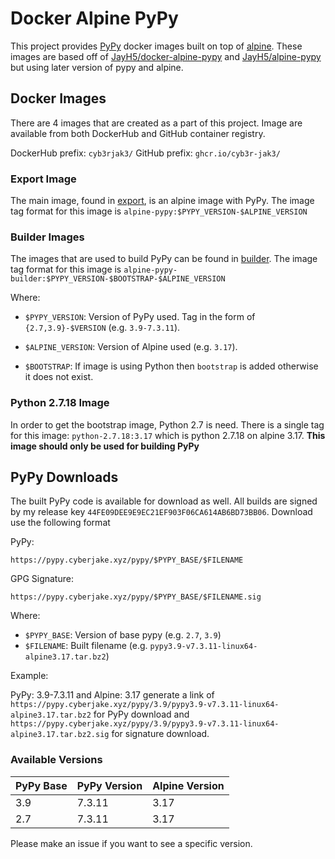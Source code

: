 # Docker Alpine PyPy

This project provides [PyPy](https://www.pypy.org/) docker images built on top of [alpine](https://www.alpinelinux.org/). These images are based off of [JayH5/docker-alpine-pypy](https://github.com/JayH5/docker-alpine-pypy) and [JayH5/alpine-pypy](https://github.com/JayH5/alpine-pypy) but using later version of pypy and alpine.

## Docker Images

There are 4 images that are created as a part of this project. Image are available from both DockerHub and GitHub container registry.

DockerHub prefix: `cyb3rjak3/`
GitHub prefix: `ghcr.io/cyb3r-jak3/`

### Export Image

The main image, found in [export](./export/), is an alpine image with PyPy. The image tag format for this image is `alpine-pypy:$PYPY_VERSION-$ALPINE_VERSION`

### Builder Images

The images that are used to build PyPy can be found in [builder](./builder/). The image tag format for this image is `alpine-pypy-builder:$PYPY_VERSION-$BOOTSTRAP-$ALPINE_VERSION`

Where:

- `$PYPY_VERSION`: Version of PyPy used. Tag in the form of `{2.7,3.9}-$VERSION` (e.g. `3.9-7.3.11`).

- `$ALPINE_VERSION`: Version of Alpine used (e.g. `3.17`).

- `$BOOTSTRAP`: If image is using Python then `bootstrap` is added otherwise it does not exist.

### Python 2.7.18 Image

In order to get the bootstrap image, Python 2.7 is need. There is a single tag for this image: `python-2.7.18:3.17` which is python 2.7.18 on alpine 3.17. **This image should only be used for building PyPy**

## PyPy Downloads

The built PyPy code is available for download as well. All builds are signed by my release key `44FE09DEE9E9EC21EF903F06CA614AB6BD73BB06`. Download use the following format

PyPy:

`https://pypy.cyberjake.xyz/pypy/$PYPY_BASE/$FILENAME`

GPG Signature:

`https://pypy.cyberjake.xyz/pypy/$PYPY_BASE/$FILENAME.sig`

Where:

- `$PYPY_BASE`: Version of base pypy (e.g. `2.7`, `3.9`)
- `$FILENAME`: Built filename (e.g. `pypy3.9-v7.3.11-linux64-alpine3.17.tar.bz2`)

Example:

PyPy: 3.9-7.3.11 and Alpine: 3.17 generate a link of `https://pypy.cyberjake.xyz/pypy/3.9/pypy3.9-v7.3.11-linux64-alpine3.17.tar.bz2` for PyPy download and `https://pypy.cyberjake.xyz/pypy/3.9/pypy3.9-v7.3.11-linux64-alpine3.17.tar.bz2.sig` for signature download.

### Available Versions

| PyPy Base | PyPy Version | Alpine Version |
|-----------|--------------|----------------|
| 3.9       | 7.3.11       | 3.17           |
| 2.7       | 7.3.11       | 3.17           |

Please make an issue if you want to see a specific version.
